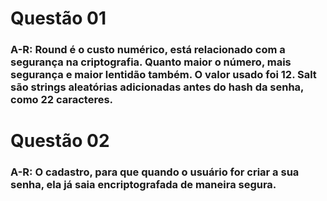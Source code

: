 # Questão 01

### A-R: Round é o custo numérico, está relacionado com a segurança na criptografia. Quanto maior o número, mais segurança e maior lentidão também. O valor usado foi 12. Salt são strings aleatórias adicionadas antes do hash da senha, como 22 caracteres.

# Questão 02

### A-R: O cadastro, para que quando o usuário for criar a sua senha, ela já saia encriptografada de maneira segura.
